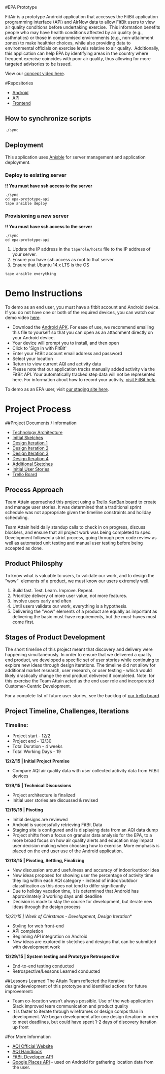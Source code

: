 #EPA Prototype

FitAir is a prototype Android application that accesses the FitBit application programming interface (API) and AirNow data to allow FitBit users to view air quality conditions before undertaking exercise.  This information benefits people who may have health conditions affected by air quality (e.g., asthmatics) or those in compromised environments (e.g., non-attainment zones) to make healthier choices, while also providing data to environmental officials on exercise levels relative to air quality.  Additionally, this application can help EPA by identifying areas in the country where frequent exercise coincides with poor air quality, thus allowing for more targeted advisories to be issued. 

View our [concept video here](https://www.dropbox.com/s/m5hhzrhsskbsdxm/epa-prototype-hd.mov?dl=0).

#Repositories

* [Android](https://github.com/TeamAttain/epa-prototype-android)
* [API](https://github.com/TeamAttain/epa-prototype-api)
* [Frontend](https://github.com/TeamAttain/epa-prototype-frontend)

## How to synchronize scripts

```
./sync
```

## Deployment

This application uses [Anisble](http://www.ansible.com/) for server management and application deployment.

### Deploy to existing server

**:bangbang: You must have ssh access to the server**
```
./sync
cd epa-prototype-api
tape ansible deploy
```

### Provisioning a new server

**:bangbang: You must have ssh access to the server**

```
./sync
cd epa-prototype-api
```

1. Update the IP address in the `taperole/hosts` file to the IP address of your server.
2. Ensure you have ssh access as root to that server.
2. Ensure that Ubuntu 14.x LTS is the OS

```
tape ansible everything
```
# Demo Instructions

To demo as an end user, you must have a fitbit account and Android device. If you do not have one or both of the required devices, you can watch our demo video [here](https://www.dropbox.com/s/y96wiw1notdg6p5/2015_12_30_08_10_09.mp4?dl=0).

* Download the [Android APK](https://www.dropbox.com/s/emmgjmug07ni7sh/app-debug.apk?dl=0). For ease of use, we recommend emailing this file to yourself so that you can open as an attachment directly on your Android device.
* Your device will prompt you to install, and then open
* Click to 'Sign in with FitBit'
* Enter your FitBit account email address and password
* Select your location
* Return to view current AQI and activity data
* Please note that our application tracks manually added activity via the FitBit API. Your automatically tracked step data will not be represented here. For information about how to record your activity, [visit FitBit help](https://help.fitbit.com/articles/en_US/Help_article/How-do-I-use-exercise-mode-on-my-tracker). 

To demo as an EPA user, visit [our staging site here](http://epa-prototype.sbox.es/air_quality_observations/27601). 

# Project Process

##Project Documents / Information
* [Technology Architecture](https://www.dropbox.com/s/vqho1tkfqv2lztl/prototype-architecture.pdf?dl=0)
* [Initial Sketches](https://www.dropbox.com/s/73h1srrmh5wdgzo/sketch-set-1.pdf?dl=0)
* [Design Iteration 1](https://www.dropbox.com/s/18ei84vbl2h256q/airfit_v1.pdf?dl=0)
* [Design Iteration 2](https://www.dropbox.com/s/ifxev70hmz8w4dy/airfit_v2.pdf?dl=0)
* [Design Iteration 3](https://www.dropbox.com/s/3rz531dy0651ugz/airfit_v3.pdf?dl=0)
* [Design Iteration 4](https://www.dropbox.com/s/e9uc20vzedlvk56/airfit_v4.pdf?dl=0)
* [Additional Sketches](https://www.dropbox.com/s/t8wrq65da0azznh/sketch-set-2.pdf?dl=0)
* [Initial User Stories](https://www.dropbox.com/s/tm3n68whdlp325c/EPA%20Prototype%20User%20Stories_cfd.xlsx?dl=0)
* [Trello Board](https://trello.com/b/IdjoinrZ/epa-prototype)

## Process Approach

Team Attain approached this project using a [Trello KanBan board](https://trello.com/b/IdjoinrZ/epa-prototype) to create and manage user stories. It was determined that a traditional sprint schedule was not appropriate given the timeline constraints and holiday scheduling.

Team Attain held daily standup calls to check in on progress, discuss blockers, and ensure that all project work was being completed to spec. Development followed a strict process, going through peer code review as well as automated unit testing and manual user testing before being accepted as done. 

## Product Philosphy 

To know what is valuable to users, to validate our work, and to design the “wow”  elements of a product, we must know our users extremely well.

1.	Build fast. Test. Learn. Improve. Repeat.
2.	Prioritize delivery of more user value, not more features.
3.	Involve users early and often
4.	Until users validate our work, everything is a hypothesis.
5.	Delivering the “wow” elements of a product are equally as important as delivering the basic must-have requirements, but the must-haves must come first.

## Stages of Product Development

The short timeline of this project meant that discovery and delivery were happening simultaneously. In order to ensure that we delivered a quality end product, we developed a specific set of user stories while continuing to explore new ideas through design iterations. The timeline did not allow for additional market research, user research, or user testing - which would likely drastically change the end product delivered if completed. Note: for this exercise the Team Attain acted as the end user role and incorporated Customer-Centric Development.

For a complete list of future user stories, see the backlog of [our trello board](https://trello.com/b/IdjoinrZ/epa-prototype).

## Project Timeline, Challenges, Iterations

### Timeline:
* Project start - 12/2
* Project end - 12/30
* Total Duration - 4 weeks
* Total Working Days - 19

**12/2/15 | Initial Project Premise**
* Compare AQI air quality data with user collected activity data from FitBit devices

**12/9/15 | Technical Discussions**
* Project architecture is finalized
* Initial user stories are discussed & revised

**12/15/15 | Pivoting**
* Initial designs are reviewed
* Android is successfully retrieving FitBit Data
* Staging site is configured and is displaying data from an AQI data dump
* Project shifts from a focus on granular data analysis for the EPA, to a more broad focus on how air quality alerts and education may impact user decision making when choosing how to exercise. More emphasis is placed on the end user use of the Android application.

**12/18/15 | Pivoting, Settling, Finalizing**
* New discussion around usefulness and accuracy of indoor/outdoor idea
* New ideas proposed for showing user the percentage of activity time they log within each AQI category - instead of indoor/outdoor classification as this does not tend to differ significantly 
* Due to holiday vacation time, it is determined that Android has approximately 3 working days until deadline
* Decision is made to stay the course for development, but iterate new ideas through the design process

*12/21/15 | Week of Chirstmas - Development, Design Iteration**
* Styling for web front-end
* API completion
* Beginning API integration on Android
* New ideas are explored in sketches and designs that can be submitted with development work

**12/29/15 | System testing and Prototype Retrospective**
* End-to-end testing conducted
* Retrospective/Lessons Learned conducted

##Lessons Learned
The Attain Team reflected the iterative design/development of this prototype and identified actions for future improvement:
* Team co-location wasn’t always possible.  Use of the web application Slack improved team communication and product quality
* It is faster to iterate through wireframes or design comps than in development. We began development after one design iteration in order to meet deadlines, but could have spent 1-2 days of discovery iteration up front

#For More Information

* [AQI Official Website](http://airnow.gov/index.cfm?action=aqibasics.aqi)
* [AQI Handbook](http://www3.epa.gov/airnow/flag/handbook-2015.pdf)
* [FitBit Developer API](https://dev.fitbit.com/)
* [Google Places API](https://www.google.com/webhp?sourceid=chrome-instant&ion=1&espv=2&ie=UTF-8#q=google%20places%20api) - used on Android for gathering location data from the user.


